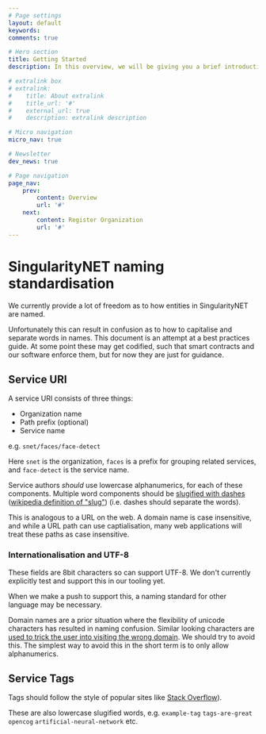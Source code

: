 ```yaml
---
# Page settings
layout: default
keywords:
comments: true

# Hero section
title: Getting Started
description: In this overview, we will be giving you a brief introduction to SingularityNET Tools.

# extralink box
# extralink:
#    title: About extralink
#    title_url: '#'
#    external_url: true
#    description: extralink description

# Micro navigation
micro_nav: true

# Newsletter
dev_news: true

# Page navigation
page_nav:
    prev:
        content: Overview
        url: '#'
    next:
        content: Register Organization
        url: '#'
---
```


# SingularityNET naming standardisation

We currently provide a lot of freedom as to how entities in SingularityNET are named.

Unfortunately this can result in confusion as to how to capitalise and separate words in names.
This document is an attempt at a best practices guide. At some point these may get codified, such
that smart contracts and our software enforce them, but for now they are just for guidance.

## Service URI

A service URI consists of three things:
- Organization name
- Path prefix (optional)
- Service name

e.g. `snet/faces/face-detect`

Here `snet` is the organization, `faces` is a prefix for grouping related services, and `face-detect` is the service name.

Service authors *should* use lowercase alphanumerics, for each of these components. Multiple word components should
be [slugified with dashes](https://docs.djangoproject.com/en/2.1/ref/utils/#django.utils.text.slugify) ([wikipedia definition of "slug"](https://en.wikipedia.org/wiki/Clean_URL#Slug)) (i.e. dashes should separate the words).

This is analogous to a URL on the web. A domain name is case insensitive, and while a URL path can use captialisation, many web applications
will treat these paths as case insensitive.

### Internationalisation and UTF-8

These fields are 8bit characters so can support UTF-8. We don't currently explicitly test and support this in our tooling yet.

When we make a push to support this, a naming standard for other language may be necessary.

Domain names are a prior situation where the flexibility of unicode characters has resulted in naming confusion. Similar looking
characters are [used to trick the user into visiting the wrong domain](https://en.wikipedia.org/wiki/IDN_homograph_attack).
We should try to avoid this. The simplest way to avoid this in the short term is to only allow alphanumerics.

## Service Tags

Tags should follow the style of popular sites like [Stack Overflow](https://stackoverflow.com/)).

These are also lowercase slugified words, e.g. `example-tag` `tags-are-great` `opencog` `artificial-neural-network` etc.
